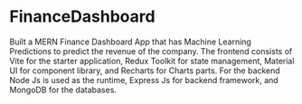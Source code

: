# FinanceDashboard

Built a MERN Finance Dashboard App that has Machine Learning Predictions to predict the revenue of the company. The frontend consists of Vite for the starter application, Redux Toolkit for state management, Material UI for component library, and Recharts for Charts parts. For the backend Node Js is used as the runtime, Express Js for backend framework, and MongoDB for the databases.
